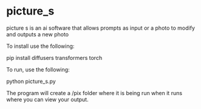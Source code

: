 # picture_s
picture s is an ai software that allows prompts as input or a photo to modify and outputs a new photo

To install use the following:

pip install diffusers transformers torch

To run, use the following:

python picture_s.py

The program will create a /pix folder where it is being run when it runs where you can view your output.
